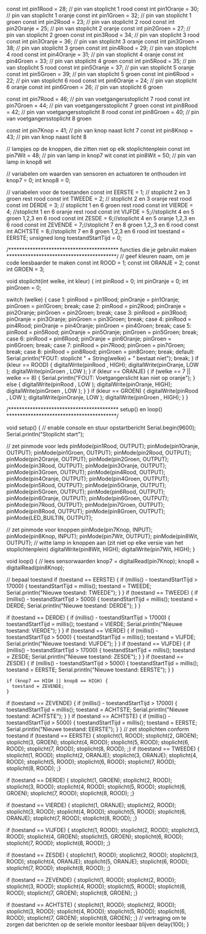 const int pin1Rood   = 28; // pin van stoplicht 1 rood
const int pin1Oranje = 30; // pin van stoplicht 1 oranje
const int pin1Groen  = 32; // pin van stoplicht 1 groen
const int pin2Rood   = 23; // pin van stoplicht 2 rood
const int pin2Oranje = 25; // pin van stoplicht 2 oranje
const int pin2Groen  = 27; // pin van stoplicht 2 groen
const int pin3Rood   = 34; // pin van stoplicht 3 rood
const int pin3Oranje = 36; // pin van stoplicht 3 oranje
const int pin3Groen  = 38; // pin van stoplicht 3 groen
const int pin4Rood   = 29; // pin van stoplicht 4 rood
const int pin4Oranje = 31; // pin van stoplicht 4 oranje
const int pin4Groen  = 33; // pin van stoplicht 4 groen
const int pin5Rood   = 35; // pin van stoplicht 5 rood
const int pin5Oranje = 37; // pin van stoplicht 5 oranje
const int pin5Groen  = 39; // pin van stoplicht 5 groen
const int pin6Rood   = 22; // pin van stoplicht 6 rood
const int pin6Oranje = 24; // pin van stoplicht 6 oranje
const int pin6Groen  = 26; // pin van stoplicht 6 groen

const int pin7Rood  = 46; // pin van voetgangersstoplicht 7 rood
const int pin7Groen = 44; // pin van voetgangersstoplicht 7 groen
const int pin8Rood  = 42; // pin van voetgangersstoplicht 8 rood
const int pin8Groen = 40; // pin van voetgangersstoplicht 8 groen

const int pin7Knop  = 41; // pin van knop naast licht 7
const int pin8Knop  = 43; // pin van knop naast licht 8

// lampjes op de knoppen, die zitten niet op elk stoplichtenplein
const int pin7Wit   = 48; // pin van lamp in knop7 wit
const int pin8Wit   = 50; // pin van lamp in knop8 wit

// variabelen om waarden van sensoren en actuatoren te onthouden
int knop7 = 0;
int knop8 = 0;

// variabelen voor de toestanden
const int EERSTE = 1; // stoplicht 2 en 3 groen rest rood
const int TWEEDE = 2; // stoplicht 2 en 3 oranje rest rood
const int DERDE = 3; // stoplicht 1 en 6 groen rest rood
const int VIERDE = 4; //stoplicht 1 en 6 oranje rest rood
const int VIJFDE = 5;//stoplicht  4 en 5 groen 1,2,3 en 6 rood
const int ZESDE = 6;//stoplicht 4 en 5 oranje 1,2,3 en 6 rood
const int ZEVENDE = 7;//stoplicht 7 en 8 groen 1,2,,3 en 6 rood
const int ACHTSTE = 8;//stoplicht 7 en 8 groen 1,2,3 en 6 rood
int toestand = EERSTE;
unsigned long toestandStartTijd = 0;

/*****************************************
   functies die je gebruikt maken
 *****************************************/
// geef kleuren naam, om je code leesbaarder te maken
const int ROOD   = 1;
const int ORANJE = 2;
const int GROEN  = 3;

void stoplicht(int welke, int kleur) {
  int pinRood   = 0;
  int pinOranje = 0;
  int pinGroen  = 0;

  switch (welke) {
    case 1:
      pinRood   = pin1Rood;
      pinOranje = pin1Oranje;
      pinGroen  = pin1Groen;
      break;
    case 2:
      pinRood   = pin2Rood;
      pinOranje = pin2Oranje;
      pinGroen  = pin2Groen;
      break;
    case 3:
      pinRood   = pin3Rood;
      pinOranje = pin3Oranje;
      pinGroen  = pin3Groen;
      break;
    case 4:
      pinRood   = pin4Rood;
      pinOranje = pin4Oranje;
      pinGroen  = pin4Groen;
      break;
    case 5:
      pinRood   = pin5Rood;
      pinOranje = pin5Oranje;
      pinGroen  = pin5Groen;
      break;
    case 6:
      pinRood   = pin6Rood;
      pinOranje = pin6Oranje;
      pinGroen  = pin6Groen;
      break;
    case 7:
      pinRood   = pin7Rood;
      pinGroen  = pin7Groen;
      break;
    case 8:
      pinRood   = pin8Rood;
      pinGroen  = pin8Groen;
      break;
    default:
      Serial.println("FOUT: stoplicht " + String(welke) + " bestaat niet");
      break;
  }
  if (kleur ==  ROOD) {
    digitalWrite(pinRood  , HIGH);
    digitalWrite(pinOranje, LOW );
    digitalWrite(pinGroen , LOW );
  }
  if (kleur ==  ORANJE) {
    if (welke == 7 || welke == 8) {
      Serial.println("FOUT: Voetgangerslicht kan niet op oranje");
    } else {
      digitalWrite(pinRood  , LOW );
      digitalWrite(pinOranje, HIGH);
      digitalWrite(pinGroen , LOW );
    }
  }
  if (kleur ==  GROEN) {
    digitalWrite(pinRood  , LOW );
    digitalWrite(pinOranje, LOW );
    digitalWrite(pinGroen , HIGH);
  }
}

/*****************************************
   setup() en loop()
 *****************************************/

void setup() {
  // enable console en stuur opstartbericht
  Serial.begin(9600);
  Serial.println("Stoplicht start");

  // zet pinmode voor leds
  pinMode(pin1Rood, OUTPUT);
  pinMode(pin1Oranje, OUTPUT);
  pinMode(pin1Groen, OUTPUT);
  pinMode(pin2Rood, OUTPUT);
  pinMode(pin2Oranje, OUTPUT);
  pinMode(pin2Groen, OUTPUT);
  pinMode(pin3Rood, OUTPUT);
  pinMode(pin3Oranje, OUTPUT);
  pinMode(pin3Groen, OUTPUT);
  pinMode(pin4Rood, OUTPUT);
  pinMode(pin4Oranje, OUTPUT);
  pinMode(pin4Groen, OUTPUT);
  pinMode(pin5Rood, OUTPUT);
  pinMode(pin5Oranje, OUTPUT);
  pinMode(pin5Groen, OUTPUT);
  pinMode(pin6Rood, OUTPUT);
  pinMode(pin6Oranje, OUTPUT);
  pinMode(pin6Groen, OUTPUT);
  pinMode(pin7Rood, OUTPUT);
  pinMode(pin7Groen, OUTPUT);
  pinMode(pin8Rood, OUTPUT);
  pinMode(pin8Groen, OUTPUT);
  pinMode(LED_BUILTIN, OUTPUT);

  // zet pinmode voor knoppen
  pinMode(pin7Knop, INPUT);
  pinMode(pin8Knop, INPUT);
  pinMode(pin7Wit, OUTPUT);
  pinMode(pin8Wit, OUTPUT);
  // witte lamp in knoppen aan (zit niet op elke versie van het stoplichtenplein)
  digitalWrite(pin8Wit, HIGH);
  digitalWrite(pin7Wit, HIGH);
}

void loop() {
  // lees sensorwaarden
  knop7 = digitalRead(pin7Knop);
  knop8 = digitalRead(pin8Knop);

  // bepaal toestand
  if (toestand == EERSTE) {
    if (millis() - toestandStartTijd > 17000) {
      toestandStartTijd = millis();
      toestand = TWEEDE;
      Serial.println("Nieuwe toestand: TWEEDE");
    }
  }
  if (toestand == TWEEDE) {
    if (millis() - toestandStartTijd > 5000) {
      toestandStartTijd = millis();
      toestand = DERDE;
      Serial.println("Nieuwe toestand: DERDE");
    }
  }

if (toestand == DERDE) {
    if (millis() - toestandStartTijd > 17000) {
      toestandStartTijd = millis();
      toestand = VIERDE;
      Serial.println("Nieuwe toestand: VIERDE");
    }
  }
  if (toestand == VIERDE) {
    if (millis() - toestandStartTijd > 5000) {
      toestandStartTijd = millis();
      toestand = VIJFDE;
      Serial.println("Nieuwe toestand: VIJFDE");
    }
  }
  if (toestand == VIJFDE) {
    if (millis() - toestandStartTijd > 17000) {
      toestandStartTijd = millis();
      toestand = ZESDE;
      Serial.println("Nieuwe toestand: ZESDE");
    }
  }
  if (toestand == ZESDE) {
    if (millis() - toestandStartTijd > 5000) {
      toestandStartTijd = millis();
      toestand = EERSTE;
      Serial.println("Nieuwe toestand: EERSTE");
    }
  }

 
    if (knop7 == HIGH || knop8 == HIGH) {
      toestand = ZEVENDE;
    }
 
 if (toestand == ZEVENDE) {
    if (millis() - toestandStartTijd > 17000) {
      toestandStartTijd = millis();
      toestand = ACHTSTE;
      Serial.println("Nieuwe toestand: ACHTSTE");
    }
  }
if (toestand == ACHTSTE) {
    if (millis() - toestandStartTijd > 5000) {
      toestandStartTijd = millis();
      toestand = EERSTE;
      Serial.println("Nieuwe toestand: EERSTE");
    }
  }
  // zet stoplichten conform toestand
 if (toestand == EERSTE) {
  stoplicht(1, ROOD);
  stoplicht(2, GROEN);
  stoplicht(3, GROEN);
  stoplicht(4, ROOD);
  stoplicht(5, ROOD);
  stoplicht(6, ROOD);
  stoplicht(7, ROOD);
  stoplicht(8, ROOD);
 ;}
if (toestand == TWEEDE) {
  stoplicht(1, ROOD);
  stoplicht(2, ORANJE);
  stoplicht(3, ORANJE);
  stoplicht(4, ROOD);
  stoplicht(5, ROOD);
  stoplicht(6, ROOD);
  stoplicht(7, ROOD);
  stoplicht(8, ROOD);
 ;}

if (toestand == DERDE) {
  stoplicht(1, GROEN);
  stoplicht(2, ROOD);
  stoplicht(3, ROOD);
  stoplicht(4, ROOD);
  stoplicht(5, ROOD);
  stoplicht(6, GROEN);
  stoplicht(7, ROOD);
  stoplicht(8, ROOD);
 ;}

if (toestand == VIERDE) {
  stoplicht(1, ORANJE);
  stoplicht(2, ROOD);
  stoplicht(3, ROOD);
  stoplicht(4, ROOD);
  stoplicht(5, ROOD);
  stoplicht(6, ORANJE);
  stoplicht(7, ROOD);
  stoplicht(8, ROOD);
 ;}


if (toestand == VIJFDE) {
  stoplicht(1, ROOD);
  stoplicht(2, ROOD);
  stoplicht(3, ROOD);
  stoplicht(4, GROEN);
  stoplicht(5, GROEN);
  stoplicht(6, ROOD);
  stoplicht(7, ROOD);
  stoplicht(8, ROOD);
 ;}

 if (toestand == ZESDE) {
  stoplicht(1, ROOD);
  stoplicht(2, ROOD);
  stoplicht(3, ROOD);
  stoplicht(4, ORANJE);
  stoplicht(5, ORANJE);
  stoplicht(6, ROOD);
  stoplicht(7, ROOD);
  stoplicht(8, ROOD);
 ;}

 if (toestand == ZEVENDE) {
  stoplicht(1, ROOD);
  stoplicht(2, ROOD);
  stoplicht(3, ROOD);
  stoplicht(4, ROOD);
  stoplicht(5, ROOD);
  stoplicht(6, ROOD);
  stoplicht(7, GROEN);
  stoplicht(8, GROEN);
 ;}

 if (toestand == ACHTSTE) {
  stoplicht(1, ROOD);
  stoplicht(2, ROOD);
  stoplicht(3, ROOD);
  stoplicht(4, ROOD);
  stoplicht(5, ROOD);
  stoplicht(6, ROOD);
  stoplicht(7, GROEN);
  stoplicht(8, GROEN);
 ;}
  // vertraging om te zorgen dat berichten op de seriele monitor leesbaar blijven
  delay(100);
}